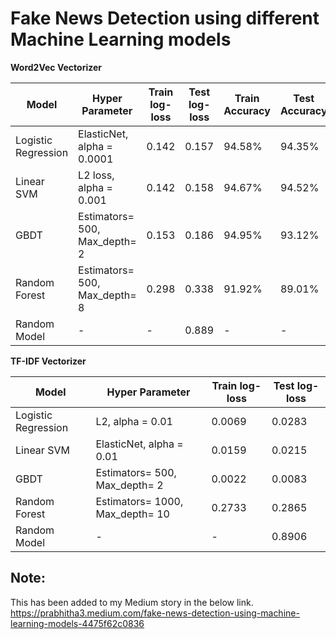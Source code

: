 # Fake News Detection using different Machine Learning models

**Word2Vec Vectorizer**

|        Model        |        Hyper Parameter        | Train log-loss | Test log-loss | Train Accuracy | Test Accuracy |
|---------------------|-------------------------------|----------------|---------------|----------------|---------------|
| Logistic Regression |   ElasticNet, alpha = 0.0001  |     0.142      |     0.157     |     94.58%     |     94.35%    |
|      Linear SVM     |     L2 loss, alpha = 0.001    |     0.142      |     0.158     |     94.67%     |     94.52%    |
|         GBDT        | Estimators= 500, Max_depth= 2 |     0.153      |     0.186     |     94.95%     |     93.12%    |
|    Random Forest    | Estimators= 500, Max_depth= 8 |     0.298      |     0.338     |     91.92%     |     89.01%    |
|     Random Model    |               -               |       -        |     0.889     |       -        |       -       |


**TF-IDF Vectorizer**

|        Model        |         Hyper Parameter         | Train log-loss | Test log-loss |
|---------------------|---------------------------------|----------------|---------------|
| Logistic Regression |         L2, alpha = 0.01        |     0.0069     |     0.0283    |
|      Linear SVM     |     ElasticNet, alpha = 0.01    |     0.0159     |     0.0215    |
|         GBDT        |  Estimators= 500, Max_depth= 2  |     0.0022     |     0.0083    |
|    Random Forest    | Estimators= 1000, Max_depth= 10 |     0.2733     |     0.2865    |
|     Random Model    |                -                |       -        |     0.8906    |


## Note:<br>

This has been added to my Medium story in the below link.<br>
https://prabhitha3.medium.com/fake-news-detection-using-machine-learning-models-4475f62c0836
